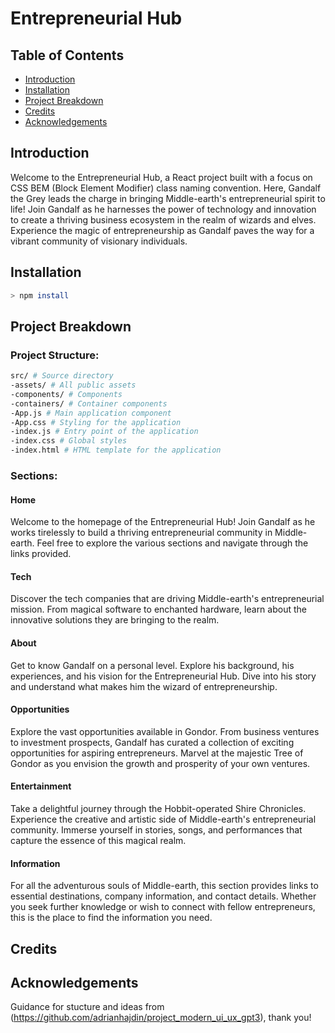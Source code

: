 # Entrepreneurial Hub

## Table of Contents
- [Introduction](#introduction)
- [Installation](#installation)
- [Project Breakdown](#project-breakdown)
- [Credits](#credits)
- [Acknowledgements](#acknowledgements)

## Introduction
Welcome to the Entrepreneurial Hub, a React project built with a focus on CSS BEM (Block Element Modifier) class naming convention. Here, Gandalf the Grey leads the charge in bringing Middle-earth's entrepreneurial spirit to life! Join Gandalf as he harnesses the power of technology and innovation to create a thriving business ecosystem in the realm of wizards and elves. Experience the magic of entrepreneurship as Gandalf paves the way for a vibrant community of visionary individuals.

## Installation 
```sh
> npm install 
```
## Project Breakdown

### Project Structure:
```sh 
src/ # Source directory
-assets/ # All public assets
-components/ # Components
-containers/ # Container components
-App.js # Main application component
-App.css # Styling for the application
-index.js # Entry point of the application
-index.css # Global styles
-index.html # HTML template for the application
```
### Sections:

#### Home

Welcome to the homepage of the Entrepreneurial Hub! Join Gandalf as he works tirelessly to build a thriving entrepreneurial community in Middle-earth. Feel free to explore the various sections and navigate through the links provided.

#### Tech

Discover the tech companies that are driving Middle-earth's entrepreneurial mission. From magical software to enchanted hardware, learn about the innovative solutions they are bringing to the realm.

#### About

Get to know Gandalf on a personal level. Explore his background, his experiences, and his vision for the Entrepreneurial Hub. Dive into his story and understand what makes him the wizard of entrepreneurship.

#### Opportunities

Explore the vast opportunities available in Gondor. From business ventures to investment prospects, Gandalf has curated a collection of exciting opportunities for aspiring entrepreneurs. Marvel at the majestic Tree of Gondor as you envision the growth and prosperity of your own ventures.

#### Entertainment

Take a delightful journey through the Hobbit-operated Shire Chronicles. Experience the creative and artistic side of Middle-earth's entrepreneurial community. Immerse yourself in stories, songs, and performances that capture the essence of this magical realm.

#### Information

For all the adventurous souls of Middle-earth, this section provides links to essential destinations, company information, and contact details. Whether you seek further knowledge or wish to connect with fellow entrepreneurs, this is the place to find the information you need.

## Credits



## Acknowledgements


Guidance for stucture and ideas from (https://github.com/adrianhajdin/project_modern_ui_ux_gpt3), thank you!

